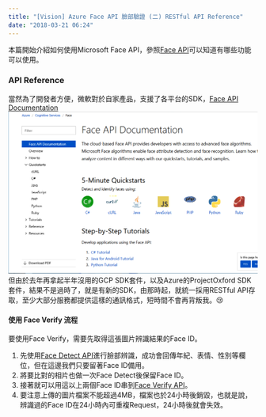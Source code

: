 ```yaml
---
title: "[Vision] Azure Face API 臉部驗證 (二) RESTful API Reference"
date: "2018-03-21 06:24"
---
```


本篇開始介紹如何使用Microsoft Face API，參照[Face API](https://azure.microsoft.com/en-us/services/cognitive-services/face/?v=18.09)可以知道有哪些功能可以使用。

### API Reference
當然為了開發者方便，微軟對於自家產品，支援了各平台的SDK，[Face API Documentation](https://docs.microsoft.com/en-us/azure/cognitive-services/face/)
![Face API Documentation](/images/2018/03/face-api-documentation.png)
但由於去年再拿起半年沒用的GCP SDK套件，以及Azure的ProjectOxford SDK套件，結果不是過時了，就是有新的SDK，由那時起，就統一採用RESTful API存取，至少大部分服務都提供這樣的通訊格式，短時間不會再背叛我。😢

#### 使用 Face Verify 流程
要使用Face Verify，需要先取得這張圖片辨識結果的Face ID。
1. 先使用[Face Detect API](https://westus.dev.cognitive.microsoft.com/docs/services/563879b61984550e40cbbe8d/operations/563879b61984550f30395236)進行臉部辨識，成功會回傳年紀、表情、性別等欄位，但在這邊我們只要留著Face ID備用。
2. 將要比對的相片也做一次Face Detect後保留Face ID。
3. 接著就可以用這以上兩個Face ID串到[Face Verify API](https://eastasia.dev.cognitive.microsoft.com/docs/services/563879b61984550e40cbbe8d/operations/563879b61984550f3039523a)。
4. 要注意上傳的圖片檔案不能超過4MB，檔案也於24小時後銷毀，也就是說，辨識過的Face ID在24小時內可重複Request，24小時後就會失效。

